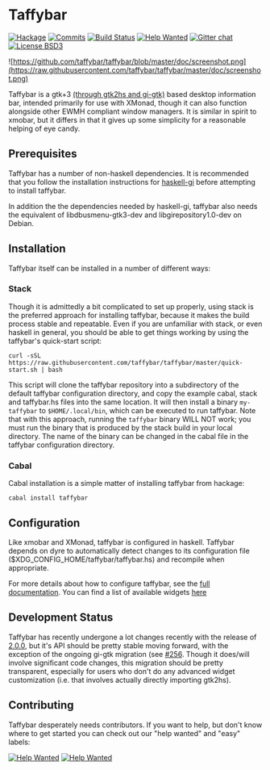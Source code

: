 Taffybar
========
[![Hackage](https://img.shields.io/hackage/v/taffybar.svg)](https://hackage.haskell.org/package/taffybar)
[![Commits](https://img.shields.io/github/commits-since/taffybar/taffybar/latest-release.svg?label=unreleased%20commits)](https://github.com/taffybar/taffybar/compare/latest-release...master)
[![Build Status](https://travis-ci.org/taffybar/taffybar.svg?branch=master)](https://travis-ci.org/taffybar/taffybar)
[![Help Wanted](https://img.shields.io/github/issues/taffybar/taffybar/help%20wanted.svg)](https://github.com/taffybar/taffybar/labels/help%20wanted)
[![Gitter chat](https://badges.gitter.im/gitterHQ/gitter.png)](https://gitter.im/taffybar/Lobby)
[![License BSD3](https://img.shields.io/badge/license-BSD3-green.svg?dummy)](https://github.com/taffybar/taffybar/blob/master/LICENSE)

![https://github.com/taffybar/taffybar/blob/master/doc/screenshot.png](https://raw.githubusercontent.com/taffybar/taffybar/master/doc/screenshot.png)

Taffybar is a gtk+3 [(through gtk2hs and
gi-gtk)](https://github.com/taffybar/taffybar/issues/256) based desktop
information bar, intended primarily for use with XMonad, though it can also
function alongside other EWMH compliant window managers. It is similar in spirit
to xmobar, but it differs in that it gives up some simplicity for a reasonable
helping of eye candy.

Prerequisites
-------------

Taffybar has a number of non-haskell dependencies. It is recommended that you
follow the installation instructions for
[haskell-gi](https://github.com/haskell-gi/haskell-gi) before attempting to
install taffybar.

In addition the the dependencies needed by haskell-gi, taffybar also needs the
equivalent of libdbusmenu-gtk3-dev and libgirepository1.0-dev on Debian.

Installation
------------

Taffybar itself can be installed in a number of different ways:

### Stack

Though it is admittedly a bit complicated to set up properly, using stack is the
preferred approach for installing taffybar, because it makes the build process
stable and repeatable. Even if you are unfamiliar with stack, or even haskell in
general, you should be able to get things working by using the taffybar's
quick-start script:

```
curl -sSL https://raw.githubusercontent.com/taffybar/taffybar/master/quick-start.sh | bash
```

This script will clone the taffybar repository into a subdirectory of the
default taffybar configuration directory, and copy the example cabal, stack and
taffybar.hs files into the same location. It will then install a binary
`my-taffybar` to `$HOME/.local/bin`, which can be executed to run taffybar. Note
that with this approach, running the `taffybar` binary WILL NOT work; you must
run the binary that is produced by the stack build in your local directory. The
name of the binary can be changed in the cabal file in the taffybar
configuration directory.


### Cabal

Cabal installation is a simple matter of installing taffybar from hackage:
```
cabal install taffybar
```

Configuration
-------------

Like xmobar and XMonad, taffybar is configured in haskell. Taffybar depends on
dyre to automatically detect changes to its configuration file
($XDG_CONFIG_HOME/taffybar/taffybar.hs) and recompile when appropriate.

For more details about how to configure taffybar, see the [full
documentation](https://hackage.haskell.org/package/taffybar). You can find a
list of available widgets
[here](http://hackage.haskell.org/package/taffybar-2.0.0/docs/System-Taffybar-Widget.html)

Development Status
------------------

Taffybar has recently undergone a lot changes recently with the release of
[2.0.0](https://github.com/taffybar/taffybar/releases/tag/v2.0.0), but it's API
should be pretty stable moving forward, with the exception of the ongoing gi-gtk
migration (see [#256](https://github.com/taffybar/taffybar/issues/256). Though
it does/will involve significant code changes, this migration should be pretty
transparent, especially for users who don't do any advanced widget customization
(i.e. that involves actually directly importing gtk2hs).

Contributing
------------

Taffybar desperately needs contributors. If you want to help, but don't know
where to get started you can check out our "help wanted" and "easy" labels:


[![Help Wanted](https://img.shields.io/github/issues/taffybar/taffybar/help%20wanted.svg)](https://github.com/taffybar/taffybar/labels/help%20wanted)
[![Help Wanted](https://img.shields.io/github/issues/taffybar/taffybar/easy.svg)](https://github.com/taffybar/taffybar/labels/easy)
